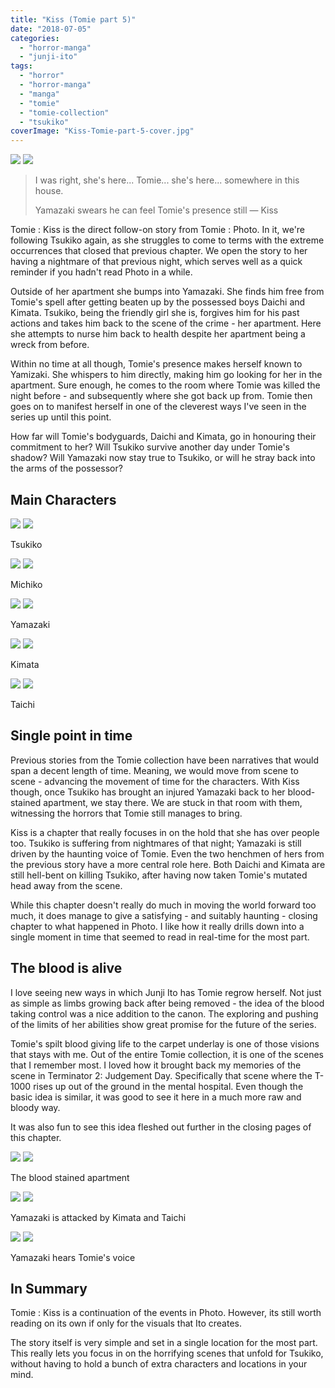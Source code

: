 ```yaml
---
title: "Kiss (Tomie part 5)"
date: "2018-07-05"
categories: 
  - "horror-manga"
  - "junji-ito"
tags: 
  - "horror"
  - "horror-manga"
  - "manga"
  - "tomie"
  - "tomie-collection"
  - "tsukiko"
coverImage: "Kiss-Tomie-part-5-cover.jpg"
---
```


[![](images/Kiss-Tomie-part-5-cover.jpg)](images/Kiss-Tomie-part-5-cover.jpg)
[![](images/Kiss-Tomie-part-5-cover.jpg)](images/Kiss-Tomie-part-5-cover.jpg)

> I was right, she's here... Tomie... she's here... somewhere in this house.
> 
> Yamazaki swears he can feel Tomie's presence still — Kiss

Tomie : Kiss is the direct follow-on story from Tomie : Photo. In it, we're following Tsukiko again, as she struggles to come to terms with the extreme occurrences that closed that previous chapter. We open the story to her having a nightmare of that previous night, which serves well as a quick reminder if you hadn't read Photo in a while.

Outside of her apartment she bumps into Yamazaki. She finds him free from Tomie's spell after getting beaten up by the possessed boys Daichi and Kimata. Tsukiko, being the friendly girl she is, forgives him for his past actions and takes him back to the scene of the crime - her apartment. Here she attempts to nurse him back to health despite her apartment being a wreck from before.

Within no time at all though, Tomie's presence makes herself known to Yamizaki. She whispers to him directly, making him go looking for her in the apartment. Sure enough, he comes to the room where Tomie was killed the night before - and subsequently where she got back up from. Tomie then goes on to manifest herself in one of the cleverest ways I've seen in the series up until this point.

How far will Tomie's bodyguards, Daichi and Kimata, go in honouring their commitment to her? Will Tsukiko survive another day under Tomie's shadow? Will Yamazaki now stay true to Tsukiko, or will he stray back into the arms of the possessor?

## Main Characters

[![](images/Tsukiko-2.jpg)](images/Tsukiko-2.jpg)
[![](images/Tsukiko-2.jpg)](images/Tsukiko-2.jpg)

Tsukiko

[![](images/Michiko.jpg)](images/Michiko.jpg)
[![](images/Michiko.jpg)](images/Michiko.jpg)

Michiko

[![](images/Yamazaki-1.jpg)](images/Yamazaki-1.jpg)
[![](images/Yamazaki-1.jpg)](images/Yamazaki-1.jpg)

Yamazaki

[![](images/Kimata-1.jpg)](images/Kimata-1.jpg)
[![](images/Kimata-1.jpg)](images/Kimata-1.jpg)

Kimata

[![](images/Taichi-1.jpg)](images/Taichi-1.jpg)
[![](images/Taichi-1.jpg)](images/Taichi-1.jpg)

Taichi

## Single point in time

Previous stories from the Tomie collection have been narratives that would span a decent length of time. Meaning, we would move from scene to scene - advancing the movement of time for the characters. With Kiss though, once Tsukiko has brought an injured Yamazaki back to her blood-stained apartment, we stay there. We are stuck in that room with them, witnessing the horrors that Tomie still manages to bring.

Kiss is a chapter that really focuses in on the hold that she has over people too. Tsukiko is suffering from nightmares of that night; Yamazaki is still driven by the haunting voice of Tomie. Even the two henchmen of hers from the previous story have a more central role here. Both Daichi and Kimata are still hell-bent on killing Tsukiko, after having now taken Tomie's mutated head away from the scene.

While this chapter doesn't really do much in moving the world forward too much, it does manage to give a satisfying - and suitably haunting - closing chapter to what happened in Photo. I like how it really drills down into a single moment in time that seemed to read in real-time for the most part.

## The blood is alive

I love seeing new ways in which Junji Ito has Tomie regrow herself. Not just as simple as limbs growing back after being removed - the idea of the blood taking control was a nice addition to the canon. The exploring and pushing of the limits of her abilities show great promise for the future of the series.

Tomie's spilt blood giving life to the carpet underlay is one of those visions that stays with me. Out of the entire Tomie collection, it is one of the scenes that I remember most. I loved how it brought back my memories of the scene in Terminator 2: Judgement Day. Specifically that scene where the T-1000 rises up out of the ground in the mental hospital. Even though the basic idea is similar, it was good to see it here in a much more raw and bloody way.

It was also fun to see this idea fleshed out further in the closing pages of this chapter.

[![](images/The-blood-stained-apartment.jpg)](images/The-blood-stained-apartment.jpg)
[![](images/The-blood-stained-apartment.jpg)](images/The-blood-stained-apartment.jpg)

The blood stained apartment

[![](images/Yamazaki-is-attacked-by-Kimata-and-Taichi.jpg)](images/Yamazaki-is-attacked-by-Kimata-and-Taichi.jpg)
[![](images/Yamazaki-is-attacked-by-Kimata-and-Taichi.jpg)](images/Yamazaki-is-attacked-by-Kimata-and-Taichi.jpg)

Yamazaki is attacked by Kimata and Taichi

[![](images/Yamazaki-hears-Tomies-Voice.jpg)](images/Yamazaki-hears-Tomies-Voice.jpg)
[![](images/Yamazaki-hears-Tomies-Voice.jpg)](images/Yamazaki-hears-Tomies-Voice.jpg)

Yamazaki hears Tomie's voice

## In Summary

Tomie : Kiss is a continuation of the events in Photo. However, its still worth reading on its own if only for the visuals that Ito creates.

The story itself is very simple and set in a single location for the most part. This really lets you focus in on the horrifying scenes that unfold for Tsukiko, without having to hold a bunch of extra characters and locations in your mind.
